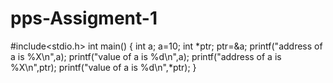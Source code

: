 # pps-Assigment-1
#include<stdio.h>
int main()
{
int a;
a=10;
int *ptr;
ptr=&a;
printf("address of a is %X\n",a);
printf("value of a is %d\n",a);
printf("address of a is %X\n",ptr);
printf("value of a is %d\n",*ptr);
}
